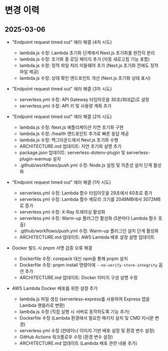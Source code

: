 # 변경 이력

## 2025-03-06
- "Endpoint request timed out" 에러 해결 (4차 시도)
  - lambda.js 수정: Lambda 초기화 단계에서 Next.js 초기화를 완전히 분리
  - lambda.js 수정: 초기화 중 로딩 페이지 추가 (자동 새로고침 기능 포함)
  - lambda.js 수정: 정적 파일 처리 미들웨어 추가 (Next.js 초기화 전에도 정적 파일 제공)
  - lambda.js 수정: 상태 확인 엔드포인트 개선 (Next.js 초기화 상태 표시)

- "Endpoint request timed out" 에러 해결 (3차 시도)
  - serverless.yml 수정: API Gateway 타임아웃을 30초(최대값)로 설정
  - serverless.yml 수정: API 키 및 사용량 계획 추가

- "Endpoint request timed out" 에러 해결 (2차 시도)
  - lambda.js 수정: Next.js 애플리케이션 지연 초기화 구현
  - lambda.js 수정: /health 엔드포인트 추가로 빠른 응답 제공
  - lambda.js 수정: 백그라운드에서 Next.js 초기화 수행
  - ARCHITECTURE.md 업데이트: 지연 초기화 설명 추가
  - package.json 업데이트: serverless-dotenv-plugin 및 serverless-plugin-warmup 설치
  - .github/workflows/push.yml 수정: Node.js 설정 및 의존성 설치 단계 활성화

- "Endpoint request timed out" 에러 해결 (1차 시도)
  - serverless.yml 수정: Lambda 함수 타임아웃을 29초에서 60초로 증가
  - serverless.yml 수정: Lambda 함수 메모리 크기를 2048MB에서 3072MB로 증가
  - serverless.yml 수정: X-Ray 트레이싱 활성화
  - serverless.yml 수정: Warm-up 플러그인 활성화 (5분마다 Lambda 함수 호출)
  - .github/workflows/push.yml 수정: Warm-up 플러그인 설치 단계 활성화
  - ARCHITECTURE.md 업데이트: AWS Lambda 배포 설정 설명 업데이트

- Docker 빌드 시 pnpm 서명 검증 오류 해결
  - Dockerfile 수정: corepack 대신 npm을 통해 pnpm 설치
  - Dockerfile 수정: pnpm install 명령어에 `--no-verify-store-integrity` 옵션 추가
  - ARCHITECTURE.md 업데이트: Docker 이미지 구성 설명 수정

- AWS Lambda Docker 배포를 위한 설정 추가
  - lambda.js 파일 생성 (serverless-express를 사용하여 Express 앱을 Lambda 핸들러로 변환)
  - lambda.js 수정 (직접 실행 시 서버로 동작하도록 기능 추가)
  - Dockerfile 수정 (Lambda 환경에서 필요한 패키지 설치 및 CMD 지시문 변경)
  - serverless.yml 수정 (컨테이너 이미지 기반 배포 설정 및 환경 변수 설정)
  - GitHub Actions 워크플로우 수정 (환경 변수 설정)
  - ARCHITECTURE.md 업데이트 (Lambda 배포 관련 내용 추가)
